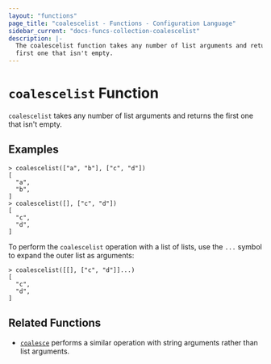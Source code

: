 ```yaml
---
layout: "functions"
page_title: "coalescelist - Functions - Configuration Language"
sidebar_current: "docs-funcs-collection-coalescelist"
description: |-
  The coalescelist function takes any number of list arguments and returns the
  first one that isn't empty.
---
```


# `coalescelist` Function


`coalescelist` takes any number of list arguments and returns the first one
that isn't empty.

## Examples

```
> coalescelist(["a", "b"], ["c", "d"])
[
  "a",
  "b",
]
> coalescelist([], ["c", "d"])
[
  "c",
  "d",
]
```

To perform the `coalescelist` operation with a list of lists, use the `...`
symbol to expand the outer list as arguments:

```
> coalescelist([[], ["c", "d"]]...)
[
  "c",
  "d",
]
```

## Related Functions

* [`coalesce`](./coalesce.html) performs a similar operation with string
  arguments rather than list arguments.
